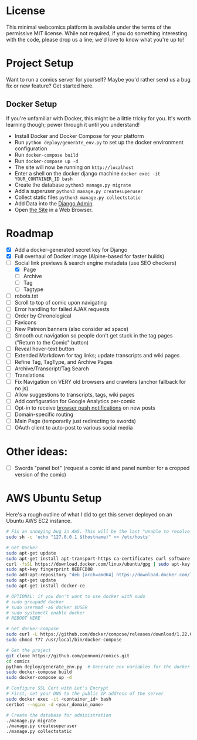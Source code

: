 # License

This minimal webcomics platform is available under the terms of the permissive MIT license. While not required, if you 
do something interesting with the code, please drop us a line; we'd love to know what you're up to!

# Project Setup

Want to run a comics server for yourself? Maybe you'd rather send us a bug fix or new feature? Get started here.

## Docker Setup

If you're unfamiliar with Docker, this might be a little tricky for you. It's worth learning though; power through it until you understand!

- Install Docker and Docker Compose for your platform
- Run `python deploy/generate_env.py` to set up the docker environment configuration
- Run `docker-compose build`
- Run `docker-compose up -d`
- The site will now be running on `http://localhost`
- Enter a shell on the docker django machine `docker exec -it YOUR_CONTAINER_ID bash`
- Create the database `python3 manage.py migrate`
- Add a superuser `python3 manage.py createsuperuser`
- Collect static files `python3 manage.py collectstatic`
- Add Data into the [Django Admin](http://localhost/admin/).
- Open [the Site](http://localhost) in a Web Browser.


# Roadmap

- [x] Add a docker-generated secret key for Django
- [x] Full overhaul of Docker image (Alpine-based for faster builds)
- [ ] Social link previews & search engine metadata (use SEO checkers)
  - [x] Page
  - [ ] Archive
  - [ ] Tag
  - [ ] Tagtype
- [ ] robots.txt
- [ ] Scroll to top of comic upon navigating
- [ ] Error handling for failed AJAX requests
- [ ] Order by Chronological
- [ ] Favicons
- [ ] New Patreon banners (also consider ad space)
- [ ] Smooth out navigation so people don't get stuck in the tag pages ("Return to the Comic" button)
- [ ] Reveal hover-text button
- [ ] Extended Markdown for tag links; update transcripts and wiki pages
- [ ] Refine Tag, TagType, and Archive Pages
- [ ] Archive/Transcript/Tag Search
- [ ] Translations
- [ ] Fix Navigation on VERY old browsers and crawlers (anchor fallback for no js)
- [ ] Allow suggestions to transcripts, tags, wiki pages
- [ ] Add configuration for Google Analytics per-comic
- [ ] Opt-in to receive [browser push notifications](https://developers.google.com/web/updates/2016/07/web-push-interop-wins) on new posts
- [ ] Domain-specific routing
- [ ] Main Page (temporarily just redirecting to swords)
- [ ] OAuth client to auto-post to various social media

# Other ideas:

- [ ] Swords "panel bot" (request a comic id and panel number for a cropped version of the comic)

# AWS Ubuntu Setup

Here's a rough outline of what I did to get this server deployed on an Ubuntu AWS EC2 instance.

```bash
# Fix an annoying bug in AWS. This will be the last "unable to resolve host" error you see
sudo sh -c 'echo "127.0.0.1 $(hostname)" >> /etc/hosts'

# Get Docker
sudo apt-get update
sudo apt-get install apt-transport-https ca-certificates curl software-properties-common
curl -fsSL https://download.docker.com/linux/ubuntu/gpg | sudo apt-key add -
sudo apt-key fingerprint 0EBFCD88
sudo add-apt-repository "deb [arch=amd64] https://download.docker.com/linux/ubuntu $(lsb_release -cs) stable"
sudo apt-get update
sudo apt-get install docker-ce

# OPTIONAL: if you don't want to use docker with sudo
# sudo groupadd docker
# sudo usermod -aG docker $USER
# sudo systemctl enable docker
# REBOOT HERE

# Get docker-compose
sudo curl -L https://github.com/docker/compose/releases/download/1.22.0/docker-compose-`uname -s`-`uname -m` -o /usr/local/bin/docker-compose
sudo chmod 777 /usr/local/bin/docker-compose

# Get the project
git clone https://github.com/pennomi/comics.git
cd comics
python deploy/generate_env.py  # Generate env variables for the docker build
sudo docker-compose build
sudo docker-compose up -d

# Configure SSL Cert with Let's Encrypt
# First, set your DNS to the public IP address of the server
sudo docker exec -it <container_id> bash
certbot --nginx -d <your_domain_name>

# Create the database for administration
./manage.py migrate
./manage.py createsuperuser
./manage.py collectstatic
```